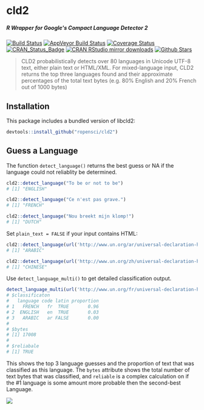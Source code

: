 # cld2

##### *R Wrapper for Google's Compact Language Detector 2*

[![Build Status](https://travis-ci.org/ropensci/cld2.svg?branch=master)](https://travis-ci.org/ropensci/cld2)
[![AppVeyor Build Status](https://ci.appveyor.com/api/projects/status/github/ropensci/cld2?branch=master&svg=true)](https://ci.appveyor.com/project/jeroen/cld2)
[![Coverage Status](https://codecov.io/github/ropensci/cld2/coverage.svg?branch=master)](https://codecov.io/github/ropensci/cld2?branch=master)
[![CRAN_Status_Badge](http://www.r-pkg.org/badges/version/cld2)](https://cran.r-project.org/package=cld2)
[![CRAN RStudio mirror downloads](http://cranlogs.r-pkg.org/badges/cld2)](https://cran.r-project.org/package=cld2)
[![Github Stars](https://img.shields.io/github/stars/ropensci/cld2.svg?style=social&label=Github)](https://github.com/ropensci/cld2)

> CLD2 probabilistically detects over 80 languages in Unicode UTF-8 text, either 
  plain text or HTML/XML. For mixed-language input, CLD2 returns the top three languages found
  and their approximate percentages of the total text bytes (e.g. 80% English and 20% French 
  out of 1000 bytes)

## Installation

This package includes a bundled version of libcld2:

```r
devtools::install_github("ropensci/cld2")
```

## Guess a Language

The function `detect_language()` returns the best guess or NA if the language could not reliablity be determined. 

```r
cld2::detect_language("To be or not to be")
# [1] "ENGLISH"

cld2::detect_language("Ce n'est pas grave.")
# [1] "FRENCH"

cld2::detect_language("Nou breekt mijn klomp!")
# [1] "DUTCH"
```

Set `plain_text = FALSE` if your input contains HTML:

```r
cld2::detect_language(url('http://www.un.org/ar/universal-declaration-human-rights/'), plain_text = FALSE)
# [1] "ARABIC"

cld2::detect_language(url('http://www.un.org/zh/universal-declaration-human-rights/'), plain_text = FALSE)
# [1] "CHINESE"
```

Use `detect_language_multi()` to get detailed classification output.

```r
detect_language_multi(url('http://www.un.org/fr/universal-declaration-human-rights/'), plain_text = FALSE)
# $classificaton
#   language code latin proportion
# 1   FRENCH   fr  TRUE       0.96
# 2  ENGLISH   en  TRUE       0.03
# 3   ARABIC   ar FALSE       0.00
# 
# $bytes
# [1] 17008
# 
# $reliabale
# [1] TRUE
```
This shows the top 3 language guesses and the proportion of text that was classified as this language.
The `bytes` attribute shows the total number of text bytes that was classified, and `reliable` is a 
complex calculation on if the #1 language is some amount more probable then the second-best Language.
 
[![](http://ropensci.org/public_images/github_footer.png)](http://ropensci.org)
